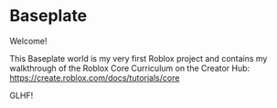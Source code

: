 # Baseplate
Welcome!

This Baseplate world is my very first Roblox project and contains my walkthrough of the Roblox Core Curriculum on the Creator Hub:
https://create.roblox.com/docs/tutorials/core

GLHF!
